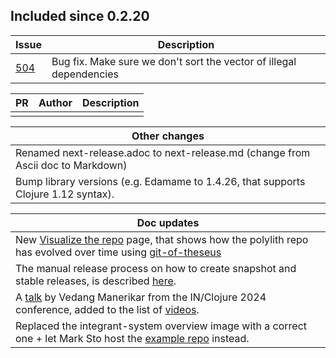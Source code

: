 
## Included since 0.2.20

| Issue                                                | Description  |
|:-----------------------------------------------------|--------------|
| [504](https://github.com/polyfy/polylith/issues/504) | Bug fix. Make sure we don't sort the vector of illegal dependencies


| PR | Author          |      Description 
|:--------|-----------------|-----------------|
|         |                 |                 |


|                                                                    Other changes |
|---------------------------------------------------------------------------------|
| Renamed next-release.adoc to next-release.md (change from Ascii doc to Markdown) |
| Bump library versions (e.g. Edamame to 1.4.26, that supports Clojure 1.12 syntax).                                                                 

| Doc updates                                                                                                                                                                                                                    |
|--------------------------------------------------------------------------------------------------------------------------------------------------------------------------------------------------------------------------------|
| New [Visualize the repo](https://cljdoc.org/d/polylith/clj-poly/0.2.21/doc/visualize-the-repo) page, that shows how the polylith repo has evolved over time using [git-of-theseus](https://github.com/erikbern/git-of-theseus) |
| The manual release process on how to create snapshot and stable releases, is described [here](https://cljdoc.org/d/polylith/clj-poly/0.2.21/doc/developing-poly#create-a-stable-release).                                      |
| A [talk](https://youtu.be/pVvuyaRDA58?si=rBFMEyGtspdmGV29&t=1333) by Vedang Manerikar from the IN/Clojure 2024 conference, added to the list of [videos](https://cljdoc.org/d/polylith/clj-poly/0.2.21/doc/videos).            |
| Replaced the integrant-system overview image with a correct one + let Mark Sto host the [example repo](https://github.com/marksto/polylith-integrant) instead.                                                                 |